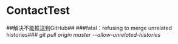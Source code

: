 # ContactTest
##解决不能推送到GitHub##
###fatal：refusing to merge unrelated histories###
*git pull origin master --allow-unrelated-histories*
